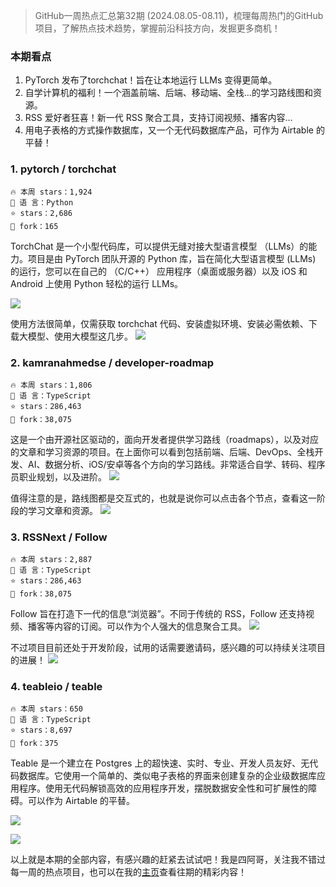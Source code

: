 

> GitHub一周热点汇总第32期 (2024.08.05-08.11)，梳理每周热门的GitHub项目，了解热点技术趋势，掌握前沿科技方向，发掘更多商机！


### 本期看点
1. PyTorch 发布了torchchat！旨在让本地运行 LLMs 变得更简单。
2. 自学计算机的福利！一个涵盖前端、后端、移动端、全栈…的学习路线图和资源。
3. RSS 爱好者狂喜！新一代 RSS 聚合工具，支持订阅视频、播客内容…
4. 用电子表格的方式操作数据库，又一个无代码数据库产品，可作为 Airtable 的平替！


### 1. pytorch / torchchat

```text
🔥 本周 stars：1,924
🔨 语 言：Python
⭐ stars：2,686
🍴 fork：165
```

TorchChat 是一个小型代码库，可以提供无缝对接大型语言模型 （LLMs）的能力。项目是由 PyTorch 团队开源的 Python 库，旨在简化大型语言模型 (LLMs) 的运行，您可以在自己的 （C/C++） 应用程序（桌面或服务器）以及 iOS 和 Android 上使用 Python 轻松的运行 LLMs。

![](../../attachments/GitHub一周热点汇总第32期-torchchat-1.png)


使用方法很简单，仅需获取 torchchat 代码、安装虚拟环境、安装必需依赖、下载大模型、使用大模型这几步。
![](../../attachments/GitHub一周热点汇总第32期-torchchat.png)


### 2. kamranahmedse / developer-roadmap

```text
🔥 本周 stars：1,806
🔨 语 言：TypeScript
⭐ stars：286,463
🍴 fork：38,075
```

这是一个由开源社区驱动的，面向开发者提供学习路线（roadmaps），以及对应的文章和学习资源的项目。在上面你可以看到包括前端、后端、DevOps、全栈开发、AI、数据分析、iOS/安卓等各个方向的学习路线。非常适合自学、转码、程序员职业规划，以及进阶。
![](../../attachments/GitHub一周热点汇总第32期-developer%20roadmaps01.png)

值得注意的是，路线图都是交互式的，也就是说你可以点击各个节点，查看这一阶段的学习文章和资源。
![](../../attachments/GitHub一周热点汇总第32期-devroadmap.png)


### 3. RSSNext / Follow

```text
🔥 本周 stars：2,887
🔨 语 言：TypeScript
⭐ stars：286,463
🍴 fork：38,075
```

Follow 旨在打造下一代的信息“浏览器”。不同于传统的 RSS，Follow 还支持视频、播客等内容的订阅。可以作为个人强大的信息聚合工具。
![](../../attachments/GitHub一周热点汇总第32期-follow02.png)

不过项目目前还处于开发阶段，试用的话需要邀请码，感兴趣的可以持续关注项目的进展！
![](../../attachments/GitHub一周热点汇总第32期-follow01.png)


### 4. teableio / teable

```text
🔥 本周 stars：650
🔨 语 言：TypeScript
⭐ stars：8,697
🍴 fork：375
```

Teable 是一个建立在 Postgres 上的超快速、实时、专业、开发人员友好、无代码数据库。它使用一个简单的、类似电子表格的界面来创建复杂的企业级数据库应用程序。使用无代码解锁高效的应用程序开发，摆脱数据安全性和可扩展性的障碍。可以作为 Airtable 的平替。

![](../../attachments/GitHub一周热点汇总第32期-teable02.png)

![](../../attachments/GitHub一周热点汇总第32期-teable01.png)


以上就是本期的全部内容，有感兴趣的赶紧去试试吧！我是四阿哥，关注我不错过每一周的热点项目，也可以在我的[主页](https://siage.netlify.app/)查看往期的精彩内容！
